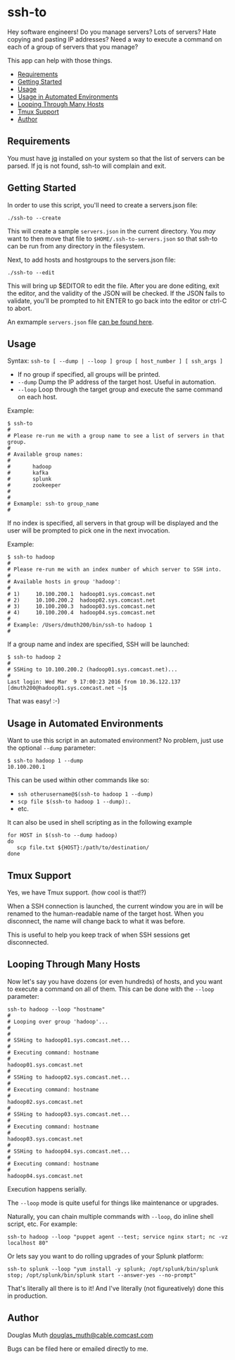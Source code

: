 # ssh-to

Hey software engineers! Do you manage servers?  Lots of servers?  Hate copying and pasting IP addresses?  Need a way to execute a command on each of a group of servers that you manage?

This app can help with those things.


- <a href="#requirements">Requirements</a>
- <a href="#getting-started">Getting Started</a>
- <a href="#usage">Usage</a>
- <a href="#automation">Usage in Automated Environments</a>
- <a href="#looping">Looping Through Many Hosts</a>
- <a href="#tmux">Tmux Support</a>
- <a href="#author">Author</a>


## Requirements
<a name="requirements"></a>

You must have <a href="https://stedolan.github.io/jq/">jq</a> installed on your system so that
the list of servers can be parsed.  If jq is not found, ssh-to will complain and exit.


## Getting Started
<a name="getting-started"></a>

In order to use this script, you'll need to create a servers.json file:

`./ssh-to --create`

This will create a sample `servers.json` in the current directory.  You *may* want to then move that
file to `$HOME/.ssh-to-servers.json` so that ssh-to can be run from any directory in the filesystem.

Next, to add hosts and hostgroups to the servers.json file:

`./ssh-to --edit`

This will bring up $EDITOR to edit the file.  After you are done editing, exit the editor, and the 
validity of the JSON will be checked.  If the JSON fails to validate, you'll be prompted to hit
ENTER to go back into the editor or ctrl-C to abort.

An exmample `servers.json` file <a href="servers.json.example">can be found here</a>.


## Usage
<a name="usage"></a>

Syntax: `ssh-to [ --dump | --loop ] group [ host_number ] [ ssh_args ]`

- If no group if specified, all groups will be printed.
- `--dump` Dump the IP address of the target host. Useful in automation.
- `--loop` Loop through the target group and execute the same command on each host.


Example: 
```
$ ssh-to
# 
# Please re-run me with a group name to see a list of servers in that group.
# 
# Available group names:
# 
#       hadoop
#       kafka
#       splunk
#       zookeeper
# 
# 
# Exmample: ssh-to group_name
# 
```


If no index is specified, all servers in that group will be displayed and 
the user will be prompted to pick one in the next invocation.

Example:
```
$ ssh-to hadoop
# 
# Please re-run me with an index number of which server to SSH into.
# 
# Available hosts in group 'hadoop': 
# 
# 1)     10.100.200.1  hadoop01.sys.comcast.net
# 2)     10.100.200.2  hadoop02.sys.comcast.net
# 3)     10.100.200.3  hadoop03.sys.comcast.net
# 4)     10.100.200.4  hadoop04.sys.comcast.net
# 
# Example: /Users/dmuth200/bin/ssh-to hadoop 1
# 
```

If a group name and index are specified, SSH will be launched:
```
$ ssh-to hadoop 2
# 
# SSHing to 10.100.200.2 (hadoop01.sys.comcast.net)...
# 
Last login: Wed Mar  9 17:00:23 2016 from 10.36.122.137
[dmuth200@hadoop01.sys.comcast.net ~]$ 
```

That was easy! :-)


## Usage in Automated Environments
<a name="automation"></a>

Want to use this script in an automated environment?  No problem, just use the optional `--dump` parameter:

```
$ ssh-to hadoop 1 --dump
10.100.200.1
```

This can be used within other commands like so:
- `ssh otherusername@$(ssh-to hadoop 1 --dump)`
- `scp file $(ssh-to hadoop 1 --dump):.`
- etc.

It can also be used in shell scripting as in the following example
```
for HOST in $(ssh-to --dump hadoop)
do
   scp file.txt ${HOST}:/path/to/destination/
done
```


## Tmux Support
<a name="tmux"></a>

Yes, we have Tmux support. (how cool is that!?)

When a SSH connection is launched, the current window you are in will be renamed to the human-readable
name of the target host.  When you disconnect, the name will change back to what it was before.

This is useful to help you keep track of when SSH sessions get disconnected.

## Looping Through Many Hosts
<a name="looping"></a>

Now let's say you have dozens (or even hundreds) of hosts, and you want to execute a command on all of them.
This can be done with the `--loop` parameter:

```
ssh-to hadoop --loop "hostname"
# 
# Looping over group 'hadoop'...
# 
# 
# SSHing to hadoop01.sys.comcast.net...
# 
# Executing command: hostname
# 
hadoop01.sys.comcast.net
# 
# SSHing to hadoop02.sys.comcast.net...
# 
# Executing command: hostname
# 
hadoop02.sys.comcast.net
# 
# SSHing to hadoop03.sys.comcast.net...
# 
# Executing command: hostname
# 
hadoop03.sys.comcast.net
# 
# SSHing to hadoop04.sys.comcast.net...
# 
# Executing command: hostname
# 
hadoop04.sys.comcast.net
```

Execution happens serially.

The `--loop` mode is quite useful for things like maintenance or upgrades.

Naturally, you can chain multiple commands with `--loop`, do inline shell script, etc.  For example:

`ssh-to hadoop --loop "puppet agent --test; service nginx start; nc -vz localhost 80"`


Or lets say you want to do rolling upgrades of your Splunk platform:

`ssh-to splunk --loop "yum install -y splunk; /opt/splunk/bin/splunk stop; /opt/splunk/bin/splunk start --answer-yes --no-prompt"`

That's literally all there is to it!  And I've literally (not figureatively) done this in production.


## Author
<a name="author"></a>

Douglas Muth <douglas_muth@cable.comcast.com>

Bugs can be filed here or emailed directly to me.





